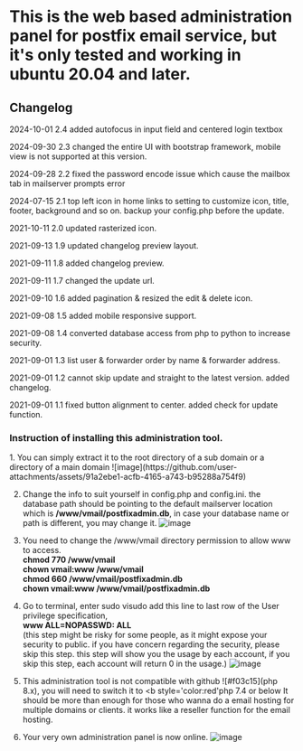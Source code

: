<h1>This is the web based administration panel for postfix email service, but it's only tested and working in ubuntu 20.04 and later.</h1>

<h2>Changelog</h2>

2024-10-01 2.4 added autofocus in input field and centered login textbox

2024-09-30 2.3 changed the entire UI with bootstrap framework, mobile view is not supported at this version.

2024-09-28 2.2 fixed the password encode issue which cause the mailbox tab in mailserver prompts error

2024-07-15 2.1 top left icon in home links to setting to customize icon, title, footer, background and so on. backup your config.php before the update.

2021-10-11 2.0 updated rasterized icon.

2021-09-13 1.9 updated changelog preview layout.

2021-09-11 1.8 added changelog preview.

2021-09-11 1.7 changed the update url.

2021-09-10 1.6 added pagination & resized the edit & delete icon.

2021-09-08 1.5 added mobile responsive support.

2021-09-08 1.4 converted database access from php to python to increase security.

2021-09-01 1.3 list user & forwarder order by name & forwarder address.

2021-09-01 1.2 cannot skip update and straight to the latest version. added changelog.

2021-09-01 1.1 fixed button alignment to center. added check for update function.


<h3>Instruction of installing this administration tool.</h3>
1. You can simply extract it to the root directory of a sub domain or a directory of a main domain
![image](https://github.com/user-attachments/assets/91a2ebe1-acfb-4165-a743-b95288a754f9)

2. Change the info to suit yourself in config.php and config.ini. the database path should be pointing to the default mailserver location which is <b>/www/vmail/postfixadmin.db</b>, in case your database name or path is different, you may change it.
![image](https://github.com/user-attachments/assets/7afe3ea4-cba5-40d6-8a5f-f67d3f1c81b6)

3. You need to change the /www/vmail directory permission to allow www to access.<br/>
<b>chmod 770 /www/vmail</b><br/>
<b>chown vmail:www /www/vmail</b><br/>
<b>chmod 660 /www/vmail/postfixadmin.db</b><br/>
<b>chown vmail:www /www/vmail/postfixadmin.db</b><br/>

4. Go to terminal, enter sudo visudo
add this line to last row of the User privilege specification,<br/>
<b>www ALL=NOPASSWD: ALL</b><br/>
(this step might be risky for some people, as it might expose your security to public. if you have concern regarding the security, please skip this step. this step will show you the usage by each account, if you skip this step, each account will return 0 in the usage.)
![image](https://github.com/user-attachments/assets/ee0bccd6-b410-4ca1-8b3c-2abcd1397ca1)

6. This administration tool is not compatible with github ![#f03c15](php 8.x), you will need to switch it to <b style='color:red'php 7.4</b> or below
It should be more than enough for those who wanna do a email hosting for multiple domains or clients. it works like a reseller function for the email hosting.

7. Your very own administration panel is now online.
![image](https://github.com/user-attachments/assets/d2b8ab27-1aec-419f-8552-45069f6ae2f0)


